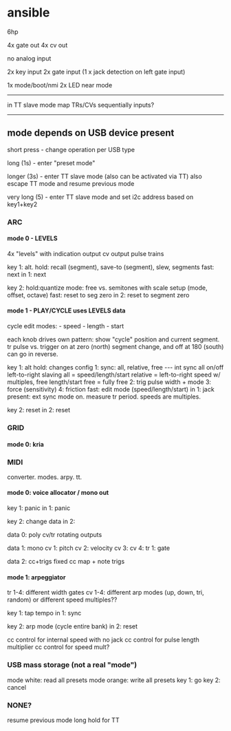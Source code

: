 # ansible

6hp

4x gate out
4x cv out

no analog input

2x key input
2x gate input
(1 x jack detection on left gate input)

1x mode/boot/nmi
2x LED near mode


---

in TT slave mode
	map TRs/CVs sequentially
	inputs?

---

## mode depends on USB device present

short press - change operation per USB type

long (1s) - enter "preset mode"

longer (3s) - enter TT slave mode (also can be activated via TT)
	also escape TT mode and resume previous mode

very long (5) - enter TT slave mode and set i2c address based on key1+key2

### ARC

#### mode 0 - LEVELS

4x "levels" with indication
	output cv
	output pulse trains

key 1: alt.
	hold: recall (segment), save-to (segment), slew, segments
	fast: next
in 1: next

key 2: 
	hold:quantize mode: free vs. semitones with scale setup (mode, offset, octave)
	fast: reset to seg zero
in 2: reset to segment zero

#### mode 1 - PLAY/CYCLE uses LEVELS data

cycle edit modes:
	- speed
	- length
	- start

each knob drives own pattern: show "cycle" position and current segment.
tr pulse vs. trigger on at zero (north) segment change, and off at 180 (south)
can go in reverse.

key 1: alt
	hold: changes config
		1: sync: all, relative, free --- int sync all on/off left-to-right slaving
			all = speed/length/start
			relative = left-to-right speed w/ multiples, free length/start
			free = fully free
		2: trig pulse width + mode
		3: force (sensitivity)
		4: friction
	fast: edit mode (speed/length/start)
in 1: jack present: ext sync mode on. measure tr period. speeds are multiples.

key 2: reset
in 2: reset




### GRID

#### mode 0: kria













### MIDI

converter. modes. arpy. tt.

#### mode 0: voice allocator / mono out

key 1: panic
in 1: panic

key 2: change data
in 2:

data 0: poly
	cv/tr rotating outputs

data 1: mono
	cv 1: pitch
	cv 2: velocity
	cv 3:
	cv 4: 
	tr 1: gate

data 2: cc+trigs
	fixed cc map + note trigs

#### mode 1: arpeggiator

tr 1-4: different width gates
cv 1-4: different arp modes (up, down, tri, random)
		or different speed multiples??

key 1: tap tempo
in 1: sync

key 2: arp mode (cycle entire bank)
in 2: reset

cc control for internal speed with no jack
cc control for pulse length multiplier
cc control for speed mult?





### USB mass storage (not a real "mode")

mode white: read all presets
mode orange: write all presets
key 1: go
key 2: cancel





### NONE?

resume previous mode
long hold for TT


